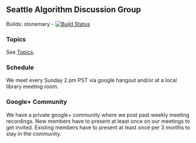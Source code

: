 ## Seattle Algorithm Discussion Group

Builds:
stonemary - [![Build Status](https://travis-ci.org/stonemary/InterviewProblems.svg?branch=master)](https://travis-ci.org/stonemary/InterviewProblems)

### Topics

See [Topics](Topics.md).

### Schedule

We meet every Sunday 2 pm PST via google hangout and/or at a local library meeting room.

### Google+ Community

We have a private google+ community where we post past weekly meeting recordings. New members have to present at least once on our meetings to get invited. Existing members have to present at least once per 3 months to stay in the community.
